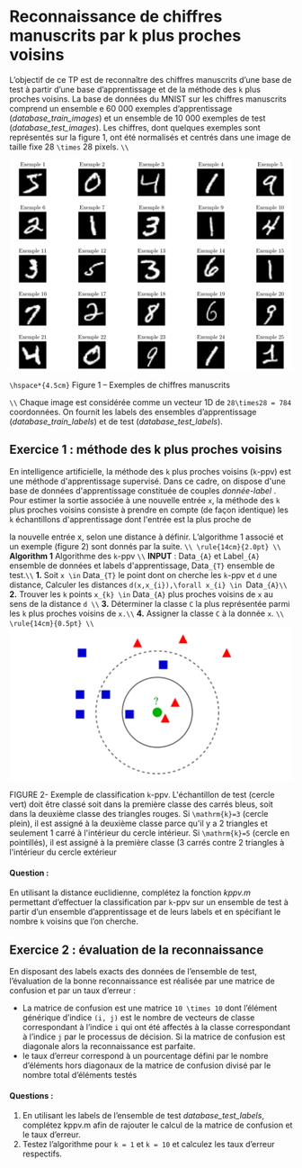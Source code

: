 # Reconnaissance de chiffres manuscrits par k plus proches voisins

L’objectif de ce TP est de reconnaı̂tre des chiffres manuscrits d’une base de test à partir d’une base d’apprentissage 
et de la méthode des ``k`` plus proches voisins. La base de données du MNIST sur les chiffres manuscrits comprend un ensemble 
e 60 000 exemples d’apprentissage (*database\_train\_images*) et un ensemble de 10 000 exemples de test (*database\_test\_images*). 
Les chiffres, dont quelques exemples sont représentés sur la figure 1, ont été normalisés et centrés dans une image de taille fixe 28 ``\times`` 28 pixels.
``\\``

![](assets/chiffres.png)

``\hspace*{4.5cm}`` Figure 1 – Exemples de chiffres manuscrits 


``\\`` Chaque image est considérée comme un vecteur 1D de ``28\times28 = 784`` coordonnées. On fournit les labels des
ensembles d’apprentissage (*database\_train\_labels*) et de test (*database\_test\_labels*).


## Exercice 1 : méthode des k plus proches voisins

En intelligence artificielle, la méthode des ``k`` plus proches voisins (``k``-ppv) est une méthode d'apprentissage supervisé. Dans ce cadre, on dispose d'une base de données d'apprentissage constituée de couples *donnée-label* . Pour estimer la sortie associée à une nouvelle entrée ``x``, la méthode des ``k`` plus proches voisins consiste à prendre en compte (de façon identique) les ``k`` échantillons d'apprentissage dont l'entrée est la plus proche de

la nouvelle entrée x, selon une distance à définir. L’algorithme 1 associé et un exemple (figure 2) sont donnés
par la suite.
``\\ \rule{14cm}{2.0pt} \\``
**Algorithm 1** Algorithme des ``k``-ppv ``\\``
**INPUT** : Data``_{A}`` et Label``_{A}`` ensemble de données et labels d'apprentissage, Data``_{T}`` ensemble de test.``\\``
    **1.**  Soit ``x \in`` Data``_{T}`` le point dont on cherche les ``k``-ppv et ``d`` une distance, Calculer les distances ``d(x,x_{i}),\forall x_{i} \in ``Data``_{A}\\``
    **2.**  Trouver les ``k`` points ``x_{k} \in`` Data``_{A}`` plus proches voisins de ``x`` au sens de la distance ``d \\``
    **3.**  Déterminer la classe ``C`` la plus représentée parmi les ``k`` plus proches voisins de ``x.\\``
    **4.**  Assigner la classe ``C`` à la donnée ``x``.
``\\ \rule{14cm}{0.5pt} \\``
![](assets/kppv.png)

FIGURE 2- Exemple de classification ``k``-ppv. L'échantillon de test (cercle vert) doit être classé soit dans la première classe des carrés bleus, soit dans la deuxième classe des triangles rouges. Si ``\mathrm{k}=3`` (cercle plein), il est assigné à la deuxième classe parce qu'il y a 2 triangles et seulement 1 carré à l'intérieur du cercle intérieur. Si ``\mathrm{k}=5`` (cercle en pointillés), il est assigné à la première classe (3 carrés contre 2 triangles à l'intérieur du cercle extérieur


#### Question :

En utilisant la distance euclidienne, complétez la fonction *kppv.m* permettant d’effectuer la classification par ``k``-ppv sur un ensemble de test à partir d’un ensemble d’apprentissage et de leurs labels et en spécifiant le nombre ``k`` voisins que l’on cherche.

## Exercice 2 : évaluation de la reconnaissance

En disposant des labels exacts des données de l’ensemble de test, l’évaluation de la bonne reconnaissance est
réalisée par une matrice de confusion et par un taux d’erreur :
- La matrice de confusion est une matrice ``10 \times 10`` dont l’élément générique d’indice ``(i, j)`` est le nombre de vecteurs de classe correspondant à l’indice ``i`` qui ont été affectés à la classe correspondant à l’indice ``j`` par le processus de décision. Si la matrice de confusion est diagonale alors la reconnaissance est parfaite.
- le taux d’erreur correspond à un pourcentage défini par le nombre d’éléments hors diagonaux de la matrice de confusion divisé par le nombre total d’éléments testés

#### Questions :
1. En utilisant les labels de l’ensemble de test *database\_test\_labels*, complétez kppv.m afin de rajouter le calcul de la matrice de confusion et le taux d’erreur.
2. Testez l’algorithme pour ``k = 1`` et ``k = 10`` et calculez les taux d’erreur respectifs.